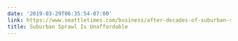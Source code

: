 ```yaml
---
date: '2019-03-29T06:35:54-07:00'
link: https://www.seattletimes.com/business/after-decades-of-suburban-sprawl-san-diego-eyes-big-shift-to-dense-development/
title: Suburban Sprawl Is Unaffordable
---
```

